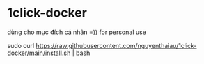 # 1click-docker
dùng cho mục đích cá nhân =)) 
for personal use

sudo curl https://raw.githubusercontent.com/nguyenthaiau/1click-docker/main/install.sh | bash

